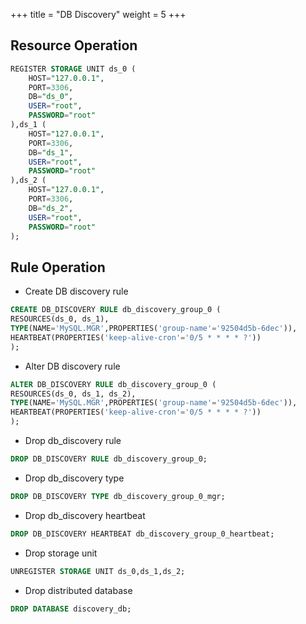 +++
title = "DB Discovery"
weight = 5
+++

## Resource Operation

```sql
REGISTER STORAGE UNIT ds_0 (
    HOST="127.0.0.1",
    PORT=3306,
    DB="ds_0",
    USER="root",
    PASSWORD="root"
),ds_1 (
    HOST="127.0.0.1",
    PORT=3306,
    DB="ds_1",
    USER="root",
    PASSWORD="root"
),ds_2 (
    HOST="127.0.0.1",
    PORT=3306,
    DB="ds_2",
    USER="root",
    PASSWORD="root"
);
```

## Rule Operation

- Create DB discovery rule

```sql
CREATE DB_DISCOVERY RULE db_discovery_group_0 (
RESOURCES(ds_0, ds_1),
TYPE(NAME='MySQL.MGR',PROPERTIES('group-name'='92504d5b-6dec')),
HEARTBEAT(PROPERTIES('keep-alive-cron'='0/5 * * * * ?'))
);
```

- Alter DB discovery rule

```sql
ALTER DB_DISCOVERY RULE db_discovery_group_0 (
RESOURCES(ds_0, ds_1, ds_2),
TYPE(NAME='MySQL.MGR',PROPERTIES('group-name'='92504d5b-6dec')),
HEARTBEAT(PROPERTIES('keep-alive-cron'='0/5 * * * * ?'))
);
```

- Drop db_discovery rule

```sql
DROP DB_DISCOVERY RULE db_discovery_group_0;
```

- Drop db_discovery type

```sql
DROP DB_DISCOVERY TYPE db_discovery_group_0_mgr;
```

- Drop db_discovery heartbeat

```sql
DROP DB_DISCOVERY HEARTBEAT db_discovery_group_0_heartbeat;
```

- Drop storage unit

```sql
UNREGISTER STORAGE UNIT ds_0,ds_1,ds_2;
```

- Drop distributed database

```sql
DROP DATABASE discovery_db;
```
